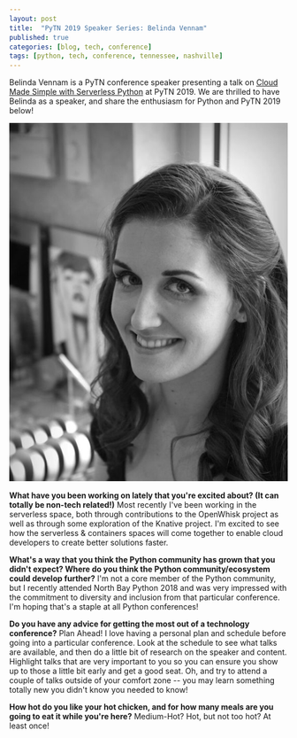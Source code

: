 ```yaml
---
layout: post
title:  "PyTN 2019 Speaker Series: Belinda Vennam"
published: true
categories: [blog, tech, conference]
tags: [python, tech, conference, tennessee, nashville]
---
```

Belinda Vennam is a PyTN conference speaker presenting a talk on [Cloud Made Simple with Serverless Python](https://www.pytennessee.org/talks/cloud-made-simple-with-serverless-python "Cloud Made Simple with Serverless Python") at PyTN 2019. We are thrilled to have Belinda as a speaker, and share the enthusiasm for Python and PyTN 2019 below!

![Belinda Vennam](/static/img/speakers/belinda_vennam.png)

 **What have you been working on lately that you're excited about? (It can totally be non-tech related!)**
Most recently I've been working in the serverless space, both through contributions to the OpenWhisk project as well as through some exploration of the Knative project. I'm excited to see how the serverless & containers spaces will come together to enable cloud developers to create better solutions faster.

**What's a way that you think the Python community has grown that you didn't expect? Where do you think the Python community/ecosystem could develop further?**
I'm not a core member of the Python community, but I recently attended North Bay Python 2018 and was very impressed with the commitment to diversity and inclusion from that particular conference. I'm hoping that's a staple at all Python conferences!

**Do you have any advice for getting the most out of a technology conference?**
Plan Ahead! I love having a personal plan and schedule before going into a particular conference. Look at the schedule to see what talks are available, and then do a little bit of research on the speaker and content. Highlight talks that are very important to you so you can ensure you show up to those a little bit early and get a good seat. Oh, and try to attend a couple of talks outside of your comfort zone -- you may learn something totally new you didn't know you needed to know!

**How hot do you like your hot chicken, and for how many meals are you going to eat it while you're here?**
Medium-Hot?  Hot, but not too hot?  At least once!
